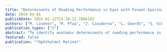 ```yaml
---
title: "Determinants of Reading Performance in Eyes with Foveal-Sparing Geographic Atrophy"
date: 2019-03-01
publishDate: 2022-02-12T23:10:12.788618Z
authors: ["M. Lindner", "M. Pfau", "J. Czauderna", "L. Goerdt", "S. Schmitz-Valckenberg", "F. G. Holz", "M. Fleckenstein"]
publication_types: ["2"]
abstract: "To identify anatomic determinants of reading performance in eyes with foveal-sparing geographic atrophy (GA). Prospectively recruited, cross-sectional study, SIGHT (clinicaltrials.gov identifier, NCT02332343). Patients with foveal-sparing GA secondary to age-related macular degeneration (AMD). Monocular best-corrected visual acuity and reading acuity together with reading speed were assessed using Radner charts. Fundus autofluorescence, near-infrared reflectance, and spectral-domain OCT images were acquired using a Spectralis device. The minimal required reading rectangle (M3R), 19 letters × 2.4 lines in the smallest readable print size of an individual eye, was computed. The status of the M3R was determined as either free of atrophy or involved in the atrophic process, and the impact on reading was assessed. Radner reading score (logRAD) and reading speed (words per minute [wpm]). 0.001) and reading speed (110.84 wpm [IQR, 90.0-131.92 wpm] vs. 162.34 wpm [IQR, 137.51-176.66 wpm]; P = 0.002). Eyes in which the M3R was nonatrophic additionally showed an increase in reading speed with decreasing print size (peak increase, +73.08 wpm [IQR, 27.43-86.64 wpm] compared with the largest test sentence). The results indicate that a defined area on the retina that can be assessed by retinal imaging is required for unhindered reading in patients with foveal-sparing GA. The findings highlight that smaller test sentences can be read faster by patients with this AMD subphenotype. Our results allow prediction of reading impairment based on imaging parameters in clinical routine and may support establishing anatomic surrogate end points in clinical trials. Furthermore, the findings could be used to facilitate the adjustment of magnifying reading aids."
featured: false
publication: "*Ophthalmol Retina*"
---
```


